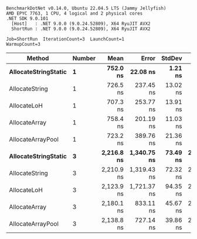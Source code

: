 ```

BenchmarkDotNet v0.14.0, Ubuntu 22.04.5 LTS (Jammy Jellyfish)
AMD EPYC 7763, 1 CPU, 4 logical and 2 physical cores
.NET SDK 9.0.101
  [Host]   : .NET 9.0.0 (9.0.24.52809), X64 RyuJIT AVX2
  ShortRun : .NET 9.0.0 (9.0.24.52809), X64 RyuJIT AVX2

Job=ShortRun  IterationCount=3  LaunchCount=1  
WarmupCount=3  

```
| Method               | Number | Mean       | Error       | StdDev   | Min        | Max        | Gen0   | Gen1   | Allocated |
|--------------------- |------- |-----------:|------------:|---------:|-----------:|-----------:|-------:|-------:|----------:|
| **AllocateStringStatic** | **1**      |   **752.0 ns** |    **22.08 ns** |  **1.21 ns** |   **751.1 ns** |   **753.4 ns** | **0.0124** | **0.0114** |   **1.02 KB** |
| AllocateString       | 1      |   726.5 ns |   237.45 ns | 13.02 ns |   712.2 ns |   737.7 ns | 0.0124 | 0.0114 |   1.02 KB |
| AllocateLoH          | 1      |   707.3 ns |   253.77 ns | 13.91 ns |   694.5 ns |   722.1 ns | 0.0124 | 0.0114 |   1.02 KB |
| AllocateArray        | 1      |   758.4 ns |   201.19 ns | 11.03 ns |   749.0 ns |   770.5 ns | 0.0124 | 0.0114 |   1.02 KB |
| AllocateArrayPool    | 1      |   723.2 ns |   389.76 ns | 21.36 ns |   702.9 ns |   745.5 ns | 0.0124 | 0.0114 |   1.02 KB |
| **AllocateStringStatic** | **3**      | **2,216.8 ns** | **1,340.75 ns** | **73.49 ns** | **2,132.9 ns** | **2,269.4 ns** | **0.0343** | **0.0305** |   **3.07 KB** |
| AllocateString       | 3      | 2,210.9 ns | 1,319.43 ns | 72.32 ns | 2,136.7 ns | 2,281.2 ns | 0.0343 | 0.0305 |   3.07 KB |
| AllocateLoH          | 3      | 2,123.9 ns | 1,721.37 ns | 94.35 ns | 2,015.1 ns | 2,181.9 ns | 0.0343 | 0.0305 |   3.07 KB |
| AllocateArray        | 3      | 2,180.1 ns |   833.11 ns | 45.67 ns | 2,145.0 ns | 2,231.8 ns | 0.0343 | 0.0305 |   3.07 KB |
| AllocateArrayPool    | 3      | 2,138.8 ns |   727.14 ns | 39.86 ns | 2,092.8 ns | 2,164.3 ns | 0.0343 | 0.0305 |   3.07 KB |
